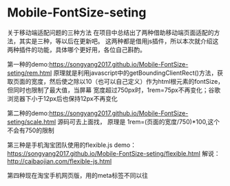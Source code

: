 # Mobile-FontSize-seting
关于移动端适配问题的三种方法
在项目中总结出了两种借助移动端页面适配的方法，其实是三种，等以后在更新吧。
这两种都是借用js插件，所以本次就介绍这两种插件的功能，具体哪个更好用，各位自己斟酌。

第一种的demo:https://songyang2017.github.io/Mobile-FontSize-seting/rem.html
原理就是利用javascript中的getBoundingClientRect()方法，获取页面的宽度，然后使之除以10（也可以自己定义）作为html根元素的fontSize，但同时也限制了最大值，当屏幕
宽度超过750px时，1rem=75px不再变化；谷歌浏览器下小于12px后也保持12px不再变化


第二种的demo:https://songyang2017.github.io/Mobile-FontSize-seting/scale.html
源码可去上面找，
原理是 1rem=(页面的宽度/750)*100,这个不会有750的限制


第三种是手机淘宝团队使用的flexible.js demo：https://songyang2017.github.io/Mobile-FontSize-seting/flexible.html
解说：http://caibaojian.com/flexible-js.html

第四种现在淘宝手机网页版，用的meta标签不同以往